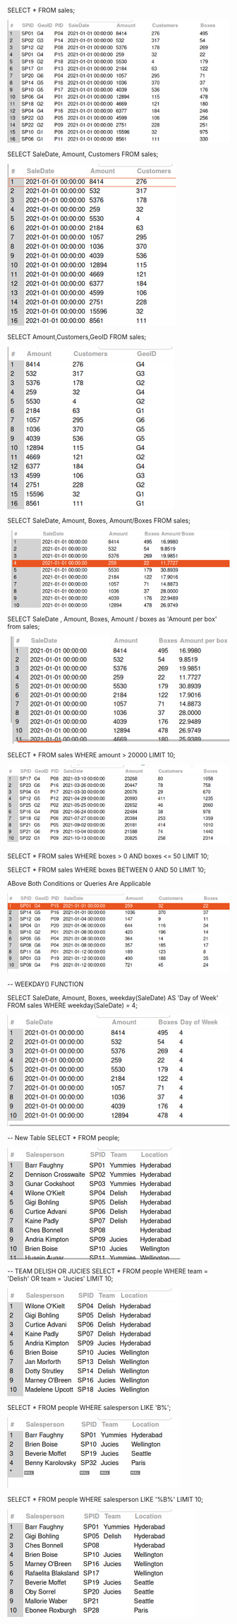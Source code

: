 SELECT * FROM sales;



![alt text](image-3.png)

SELECT SaleDate, Amount, Customers FROM sales;

![alt text](image-1.png)

SELECT Amount,Customers,GeoID FROM sales;

![alt text](image-2.png)

SELECT SaleDate, Amount, Boxes, Amount/Boxes FROM sales;

![alt text](image-4.png)


SELECT SaleDate , Amount, Boxes, Amount / boxes as 'Amount per box' from sales;

![alt text](image-5.png)


SELECT * FROM sales
WHERE amount > 20000 LIMIT 10;

![alt text](image-6.png)


SELECT * FROM sales
WHERE boxes > 0 AND boxes <= 50 LIMIT 10;

SELECT * FROM sales 
WHERE boxes BETWEEN 0 AND 50 LIMIT 10;

ABove Both Conditions or Queries Are Applicable 

![alt text](image-7.png)

-- WEEKDAY() FUNCTION

SELECT SaleDate, Amount, Boxes, weekday(SaleDate) AS 'Day of Week'
FROM sales  WHERE weekday(SaleDate) = 4;


![alt text](image-8.png)


-- New Table
SELECT * FROM people;

![alt text](image-9.png)

-- TEAM DELISH OR JUCIES
SELECT * FROM people
WHERE team = 'Delish' OR team = 'Jucies' LIMIT 10;

![alt text](image-10.png)

SELECT * FROM people 
WHERE salesperson LIKE 'B%';

![alt text](image-11.png)

SELECT * FROM people 
WHERE salesperson LIKE '%B%' LIMIT 10;

![alt text](image-12.png)